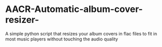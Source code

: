 # AACR-Automatic-album-cover-resizer-
A simple python script that resizes your album covers in flac files to fit in most music players without touching the audio quality
